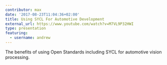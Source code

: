 ```yaml
---
contributor: max
date: '2017-08-23T11:04:36+02:00'
title: Using SYCL For Automotive Development
external_url: https://www.youtube.com/watch?v=M7VL9P32HWI
type: presentation
featuring:
  - username: andrew
---
```


The benefits of using Open Standards including SYCL for automotive vision processing.
